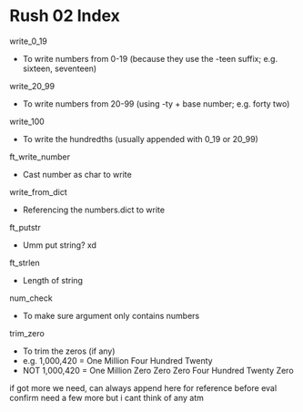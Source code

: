 # Rush 02 Index

write_0_19
- To write numbers from 0-19 (because they use the -teen suffix; e.g. sixteen, seventeen)

write_20_99
- To write numbers from 20-99 (using -ty + base number; e.g. forty two)
		
write_100
- To write the hundredths (usually appended with 0_19 or 20_99)
		
ft_write_number
- Cast number as char to write
		
write_from_dict
- Referencing the numbers.dict to write
		
ft_putstr
- Umm put string? xd
		
ft_strlen
- Length of string
		
num_check
- To make sure argument only contains numbers
		
trim_zero
- To trim the zeros (if any)
- e.g. 1,000,420 = One Million Four Hundred Twenty
- NOT  1,000,420 = One Million Zero Zero Zero Four Hundred Twenty Zero

if got more we need, can always append here for reference before eval
confirm need a few more but i cant think of any atm
